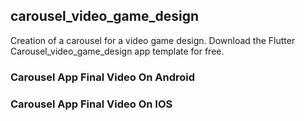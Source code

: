 ## carousel_video_game_design

Creation of a carousel for a video game design. Download the Flutter 
Carousel_video_game_design app template for free.

### Carousel App Final Video On Android


### Carousel App Final Video  On IOS
